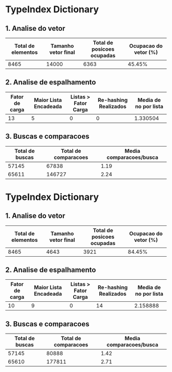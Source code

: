 # TypeIndex Dictionary
## 1. Analise do vetor
| Total de elementos | Tamanho vetor final      | Total de posicoes ocupadas | Ocupacao do vetor (%) |
| ----------- | ----------- | ----------- | ----------- |
| 8465    | 14000    | 6363 | 45.45% |
## 2. Analise de espalhamento
| Fator de carga | Maior Lista Encadeada | Listas > Fator Carga | Re-hashing Realizados | Media de no por lista |  
| ----------- | ----------- | ----------- | ----------- | ----------- |
| 13    | 5 | 0 | 0 | 1.330504 |

## 3. Buscas e comparacoes
| Total de buscas      | Total de comparacoes | Media comparacoes/busca |
| ----------- | ----------- | ----------- |
| 57145    | 67838 | 1.19 |
| 65611    | 146727 | 2.24 |
# TypeIndex Dictionary
## 1. Analise do vetor
| Total de elementos | Tamanho vetor final      | Total de posicoes ocupadas | Ocupacao do vetor (%) |
| ----------- | ----------- | ----------- | ----------- |
| 8465    | 4643    | 3921 | 84.45% |
## 2. Analise de espalhamento
| Fator de carga | Maior Lista Encadeada | Listas > Fator Carga | Re-hashing Realizados | Media de no por lista |
| ----------- | ----------- | ----------- | ----------- | ----------- |
| 10    | 9 | 0 | 14 | 2.158888 |

## 3. Buscas e comparacoes
| Total de buscas      | Total de comparacoes | Media comparacoes/busca |
| ----------- | ----------- | ----------- |
| 57145    | 80888 | 1.42 |
| 65610    | 177811 | 2.71 |
